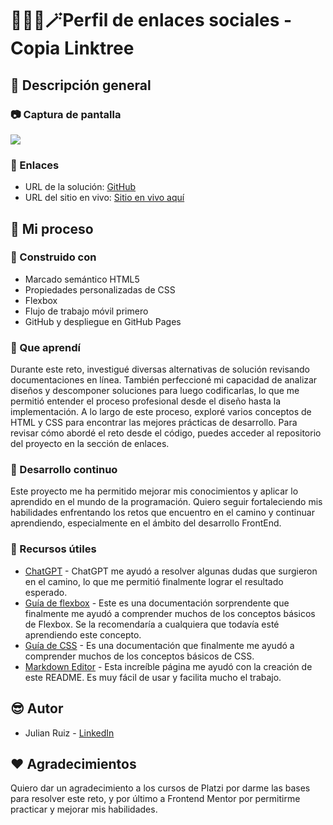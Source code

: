 # 👨🏻‍💻​🪄​ Perfil de enlaces sociales - Copia Linktree

## 📖​ Descripción general

### 📷 Captura de pantalla

![](https://res.cloudinary.com/dghxyobwk/image/upload/v1712765103/CopyLinktree.png)

### 🔗 Enlaces

- URL de la solución: [GitHub](https://github.com/Rully74/Copy-linktree)
- URL del sitio en vivo: [Sitio en vivo aquí](https://rully74.github.io/Copy-linktree/)

## 🔮 Mi proceso

### 🔧 Construido con

- Marcado semántico HTML5
- Propiedades personalizadas de CSS
- Flexbox
- Flujo de trabajo móvil primero
- GitHub y despliegue en GitHub Pages

### 🚀 Que aprendí

Durante este reto, investigué diversas alternativas de solución revisando documentaciones en línea. También perfeccioné mi capacidad de analizar diseños y descomponer soluciones para luego codificarlas, lo que me permitió entender el proceso profesional desde el diseño hasta la implementación. A lo largo de este proceso, exploré varios conceptos de HTML y CSS para encontrar las mejores prácticas de desarrollo. Para revisar cómo abordé el reto desde el código, puedes acceder al repositorio del proyecto en la sección de enlaces.

### 🎯 Desarrollo continuo

Este proyecto me ha permitido mejorar mis conocimientos y aplicar lo aprendido en el mundo de la programación. Quiero seguir fortaleciendo mis habilidades enfrentando los retos que encuentro en el camino y continuar aprendiendo, especialmente en el ámbito del desarrollo FrontEnd.

### 👀 Recursos útiles 

- [ChatGPT](https://chat.openai.com/) - ChatGPT me ayudó a resolver algunas dudas que surgieron en el camino, lo que me permitió finalmente lograr el resultado esperado.
- [Guía de flexbox](https://css-tricks.com/snippets/css/a-guide-to-flexbox/) - Este es una documentación sorprendente que finalmente me ayudó a comprender muchos de los conceptos básicos de Flexbox. Se la recomendaría a cualquiera que todavía esté aprendiendo este concepto.
- [Guía de CSS](https://cssreference.io/) - Es una documentación que finalmente me ayudó a comprender muchos de los conceptos básicos de CSS.
- [Markdown Editor](https://pandao.github.io/editor.md/en.html) - Esta increíble página me ayudó con la creación de este README. Es muy fácil de usar y facilita mucho el trabajo.

## 😎 Autor

- Julian Ruiz - [LinkedIn](https://www.linkedin.com/in/julianruizo/)

## ❤️ Agradecimientos 

Quiero dar un agradecimiento a los cursos de Platzi por darme las bases para resolver este reto, y por último a Frontend Mentor por permitirme practicar y mejorar mis habilidades.
